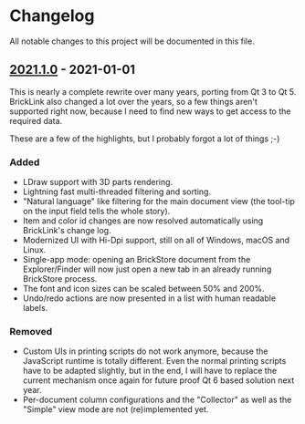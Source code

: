 # Changelog
All notable changes to this project will be documented in this file.


## [2021.1.0] - 2021-01-01
This is nearly a complete rewrite over many years, porting from Qt 3 to Qt 5. BrickLink also
changed a lot over the years, so a few things aren't supported right now, because I need to find
new ways to get access to the required data.

These are a few of the highlights, but I probably forgot a lot of things ;-)

### Added
- LDraw support with 3D parts rendering.
- Lightning fast multi-threaded filtering and sorting.
- "Natural language" like filtering for the main document view (the tool-tip on the input field
  tells the whole story).
- Item and color id changes are now resolved automatically using BrickLink's change log.
- Modernized UI with Hi-Dpi support, still on all of Windows, macOS and Linux.
- Single-app mode: opening an BrickStore document from the Explorer/Finder will now just open a new
  tab in an already running BrickStore process.
- The font and icon sizes can be scaled between 50% and 200%.
- Undo/redo actions are now presented in a list with human readable labels.

### Removed
- Custom UIs in printing scripts do not work anymore, because the JavaScript runtime is totally
  different. Even the normal printing scripts have to be adapted slightly, but in the end, I will
  have to replace the current mechanism once again for future proof Qt 6 based solution next year.
- Per-document column configurations and the "Collector" as well as the "Simple" view mode
  are not (re)implemented yet.

[Unreleased]: https://github.com/rgriebl/brickstore/compare/v2021.1.0...HEAD
[2021.1.0]: https://github.com/rgriebl/brickstore/releases/tag/v2021.1.0
